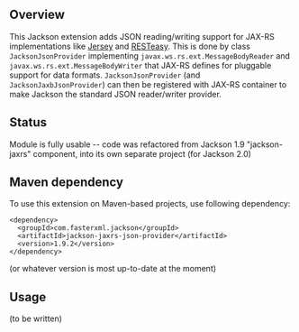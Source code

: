 ## Overview

This Jackson extension adds JSON reading/writing support for JAX-RS implementations like [Jersey](http://jersey.java.net/) and [RESTeasy](http://www.jboss.org/resteasy).
This is done by class `JacksonJsonProvider` implementing `javax.ws.rs.ext.MessageBodyReader` and `javax.ws.rs.ext.MessageBodyWriter` that JAX-RS defines for pluggable support for data formats. 
`JacksonJsonProvider` (and `JacksonJaxbJsonProvider`) can then be registered with JAX-RS container to make Jackson the standard JSON reader/writer provider.

## Status

Module is fully usable -- code was refactored from Jackson 1.9 "jackson-jaxrs" component, into its own separate project (for Jackson 2.0)

## Maven dependency

To use this extension on Maven-based projects, use following dependency:

    <dependency>
      <groupId>com.fasterxml.jackson</groupId>
      <artifactId>jackson-jaxrs-json-provider</artifactId>
      <version>1.9.2</version>
    </dependency>

(or whatever version is most up-to-date at the moment)

## Usage

(to be written)